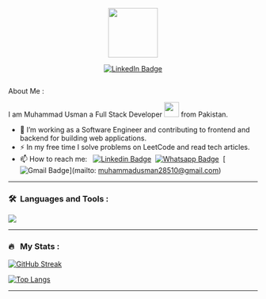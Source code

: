 <p align="center"><img src="https://media.giphy.com/media/M9gbBd9nbDrOTu1Mqx/giphy.gif" width="100"/></p>
<p align="center">
<a href="https://www.linkedin.com/in/muhammad-usman-327894169"><img src="https://img.shields.io/badge/LinkedIn-blue?style=for-the-badge&logo=linkedin&logoColor=white" alt="LinkedIn Badge"></a>
</p>
<p align="center"><img src="https://komarev.com/ghpvc/?username=muhammadusmanuet&style=flat-square&color=blue" alt=""></p>

About Me :

I am Muhammad Usman a Full Stack Developer <img src="https://media.giphy.com/media/WUlplcMpOCEmTGBtBW/giphy.gif" width="30"> from Pakistan.

- 🔭 I’m working as a Software Engineer and contributing to frontend and backend for building web applications.
- ⚡ In my free time I solve problems on LeetCode and read tech articles.
- 📫 How to reach me: &nbsp; [![Linkedin Badge](https://img.shields.io/badge/-muhammadusman-blue?style=flat&logo=Linkedin&logoColor=white)](https://www.linkedin.com/in/muhammad-usman-327894169/)&nbsp; [![Whatsapp Badge](https://img.shields.io/badge/-923088545306-lightgreen?style=flat&logo=Whatsapp&logoColor=white)](https://wa.me/923088545306)&nbsp; [![Gmail Badge](https://img.shields.io/badge/-muhammadusman28510@gmail.com-red?style=flat&logo=Gmail&logoColor=white)](mailto: muhammadusman28510@gmail.com)

---

### 🛠 &nbsp;Languages and Tools :

<p align="left"> 
<a href="https://skillicons.dev">
    <img src="https://skillicons.dev/icons?i=javascript,typescript,nodejs,react,nextjs,expressjs,nestjs,mongodb,mysql,postgresql,redis,kafka,graphql,aws,redux,tailwindcss,materialui,git,vscode,postman" />
  </a>
</p>

---

### 🔥 &nbsp; My Stats :

[![GitHub Streak](http://github-readme-streak-stats.herokuapp.com?user=muhammadusmanuet&theme=dark&background=000000)](https://git.io/streak-stats)

[![Top Langs](https://github-readme-stats.vercel.app/api/top-langs/?username=muhammadusmanuet&layout=compact&theme=vision-friendly-dark)](https://github.com/anuraghazra/github-readme-stats)

---
